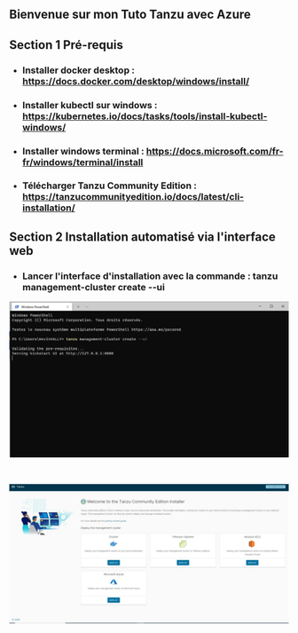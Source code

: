 ## Bienvenue sur mon Tuto Tanzu avec Azure

## Section 1 Pré-requis

* ### Installer docker desktop : https://docs.docker.com/desktop/windows/install/

* ### Installer kubectl sur windows : https://kubernetes.io/docs/tasks/tools/install-kubectl-windows/

* ### Installer windows terminal : https://docs.microsoft.com/fr-fr/windows/terminal/install

* ### Télécharger Tanzu Community Edition : https://tanzucommunityedition.io/docs/latest/cli-installation/


## Section 2 Installation automatisé via l'interface web

* ### Lancer l'interface d'installation avec la commande : tanzu management-cluster create --ui

![Screenshot](./screenshots_tutos/install_tanzu_azure_1.JPG)

<br>

![Screenshot](./screenshots_tutos/install_tanzu_azure_2.JPG)

